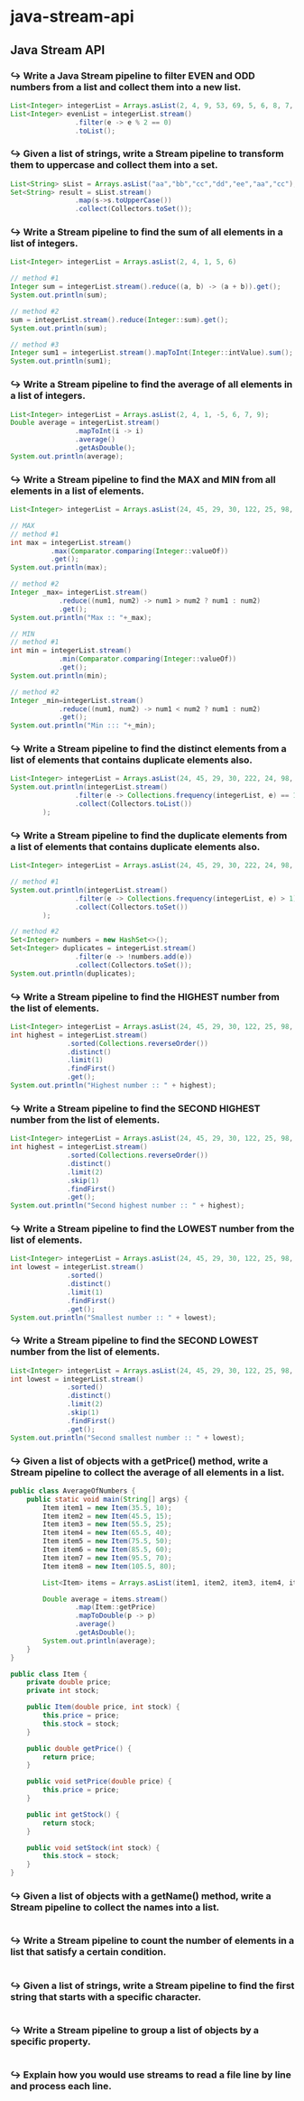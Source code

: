 # java-stream-api
## Java Stream API

### :arrow_right_hook: Write a Java Stream pipeline to filter EVEN and ODD numbers from a list and collect them into a new list.
```java
List<Integer> integerList = Arrays.asList(2, 4, 9, 53, 69, 5, 6, 8, 7, 13, 26, 76, 48);
List<Integer> evenList = integerList.stream()
                .filter(e -> e % 2 == 0)
                .toList();
```


### :arrow_right_hook: Given a list of strings, write a Stream pipeline to transform them to uppercase and collect them into a set.
```java
List<String> sList = Arrays.asList("aa","bb","cc","dd","ee","aa","cc");
Set<String> result = sList.stream()
                .map(s->s.toUpperCase())
                .collect(Collectors.toSet());
```


### :arrow_right_hook: Write a Stream pipeline to find the sum of all elements in a list of integers.
```java
List<Integer> integerList = Arrays.asList(2, 4, 1, 5, 6)

// method #1
Integer sum = integerList.stream().reduce((a, b) -> (a + b)).get();
System.out.println(sum);

// method #2
sum = integerList.stream().reduce(Integer::sum).get();
System.out.println(sum);

// method #3
Integer sum1 = integerList.stream().mapToInt(Integer::intValue).sum();
System.out.println(sum1);
```


### :arrow_right_hook: Write a Stream pipeline to find the average of all elements in a list of integers.
```java
List<Integer> integerList = Arrays.asList(2, 4, 1, -5, 6, 7, 9);
Double average = integerList.stream()
                .mapToInt(i -> i)
                .average()
                .getAsDouble();
System.out.println(average);
```


### :arrow_right_hook: Write a Stream pipeline to find the MAX and MIN from all elements in a list of elements.
```java
List<Integer> integerList = Arrays.asList(24, 45, 29, 30, 122, 25, 98, 63, 73, 45, 54, 60, 22, 36, 58);

// MAX
// method #1
int max = integerList.stream()
          .max(Comparator.comparing(Integer::valueOf))
          .get();
System.out.println(max);

// method #2
Integer _max= integerList.stream()
            .reduce((num1, num2) -> num1 > num2 ? num1 : num2)
            .get();
System.out.println("Max :: "+_max);

// MIN
// method #1
int min = integerList.stream()
            .min(Comparator.comparing(Integer::valueOf))
            .get();
System.out.println(min);

// method #2
Integer _min=integerList.stream()
            .reduce((num1, num2) -> num1 < num2 ? num1 : num2)
            .get();
System.out.println("Min ::: "+_min);
```


### :arrow_right_hook: Write a Stream pipeline to find the distinct elements from a list of elements that contains duplicate elements also.
```java
List<Integer> integerList = Arrays.asList(24, 45, 29, 30, 222, 24, 98, 230, 73, -45, 54, 60, 22, 30, 29);
System.out.println(integerList.stream()
                .filter(e -> Collections.frequency(integerList, e) == 1)
                .collect(Collectors.toList())
        );
```


### :arrow_right_hook: Write a Stream pipeline to find the duplicate elements from a list of elements that contains duplicate elements also.
```java
List<Integer> integerList = Arrays.asList(24, 45, 29, 30, 222, 24, 98, 230, 73, -45, 54, 60, 22, 30, 29);

// method #1
System.out.println(integerList.stream()
                .filter(e -> Collections.frequency(integerList, e) > 1)
                .collect(Collectors.toSet())
        );

// method #2
Set<Integer> numbers = new HashSet<>();
Set<Integer> duplicates = integerList.stream()
                .filter(e -> !numbers.add(e))
                .collect(Collectors.toSet());
System.out.println(duplicates);
```


### :arrow_right_hook: Write a Stream pipeline to find the HIGHEST number from the list of elements.
```java
List<Integer> integerList = Arrays.asList(24, 45, 29, 30, 122, 25, 98, 63, 73, 54, 60, 22, 36, 58);
int highest = integerList.stream()
              .sorted(Collections.reverseOrder())
              .distinct()
              .limit(1)
              .findFirst()
              .get();
System.out.println("Highest number :: " + highest);
```


### :arrow_right_hook: Write a Stream pipeline to find the SECOND HIGHEST number from the list of elements.
```java
List<Integer> integerList = Arrays.asList(24, 45, 29, 30, 122, 25, 98, 63, 73, 54, 60, 22, 36, 58);
int highest = integerList.stream()
              .sorted(Collections.reverseOrder())
              .distinct()
              .limit(2)
              .skip(1)
              .findFirst()
              .get();
System.out.println("Second highest number :: " + highest);
```


### :arrow_right_hook: Write a Stream pipeline to find the LOWEST number from the list of elements.
```java
List<Integer> integerList = Arrays.asList(24, 45, 29, 30, 122, 25, 98, 63, 73, 54, 60, 22, 36, 58);
int lowest = integerList.stream()
              .sorted()
              .distinct()
              .limit(1)
              .findFirst()
              .get();
System.out.println("Smallest number :: " + lowest);
```


### :arrow_right_hook: Write a Stream pipeline to find the SECOND LOWEST number from the list of elements.
```java
List<Integer> integerList = Arrays.asList(24, 45, 29, 30, 122, 25, 98, 63, 73, 54, 60, 22, 36, 58);
int lowest = integerList.stream()
              .sorted()
              .distinct()
              .limit(2)
              .skip(1)
              .findFirst()
              .get();
System.out.println("Second smallest number :: " + lowest);
```


### :arrow_right_hook: Given a list of objects with a getPrice() method, write a Stream pipeline to collect the average of all elements in a list.
```java
public class AverageOfNumbers {
    public static void main(String[] args) {
        Item item1 = new Item(35.5, 10);
        Item item2 = new Item(45.5, 15);
        Item item3 = new Item(55.5, 25);
        Item item4 = new Item(65.5, 40);
        Item item5 = new Item(75.5, 50);
        Item item6 = new Item(85.5, 60);
        Item item7 = new Item(95.5, 70);
        Item item8 = new Item(105.5, 80);

        List<Item> items = Arrays.asList(item1, item2, item3, item4, item5, item6, item7, item8);

        Double average = items.stream()
                .map(Item::getPrice)
                .mapToDouble(p -> p)
                .average()
                .getAsDouble();
        System.out.println(average);
    }
}

public class Item {
    private double price;
    private int stock;

    public Item(double price, int stock) {
        this.price = price;
        this.stock = stock;
    }

    public double getPrice() {
        return price;
    }

    public void setPrice(double price) {
        this.price = price;
    }

    public int getStock() {
        return stock;
    }

    public void setStock(int stock) {
        this.stock = stock;
    }
}
```


### :arrow_right_hook: Given a list of objects with a getName() method, write a Stream pipeline to collect the names into a list.
```java
```

### :arrow_right_hook: Write a Stream pipeline to count the number of elements in a list that satisfy a certain condition.
```java
```


### :arrow_right_hook: Given a list of strings, write a Stream pipeline to find the first string that starts with a specific character.
```java
```


### :arrow_right_hook: Write a Stream pipeline to group a list of objects by a specific property.
```java
```


### :arrow_right_hook: Explain how you would use streams to read a file line by line and process each line.
```java
```


